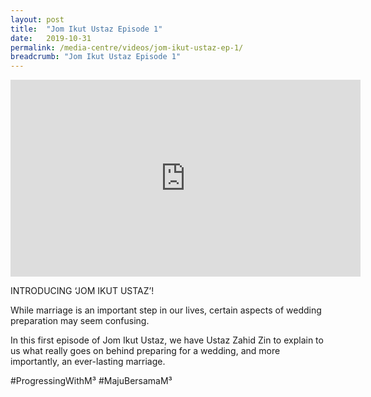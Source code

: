 ```yaml
---
layout: post
title:  "Jom Ikut Ustaz Episode 1"
date:   2019-10-31
permalink: /media-centre/videos/jom-ikut-ustaz-ep-1/
breadcrumb: "Jom Ikut Ustaz Episode 1"
---
```


<div class="bp-youtube">
<iframe width="560" height="315" src="https://www.youtube.com/embed/8FJEFLXqlkQ" frameborder="0" allow="accelerometer; autoplay; encrypted-media; gyroscope; picture-in-picture" allowfullscreen></iframe>

</div>

INTRODUCING ‘JOM IKUT USTAZ’!

While marriage is an important step in our lives, certain aspects of wedding preparation may seem confusing.

In this first episode of Jom Ikut Ustaz, we have Ustaz Zahid Zin to explain to us what really goes on behind preparing for a wedding, and more importantly, an ever-lasting marriage.

#ProgressingWithM³ #MajuBersamaM³
